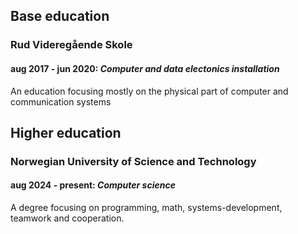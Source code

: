 ## Base education

### Rud Videregående Skole

#### **aug 2017 - jun 2020:** _Computer and data electonics installation_

An education focusing mostly on the physical part of computer and communication systems

## Higher education

### Norwegian University of Science and Technology

#### **aug 2024 - present:** _Computer science_

A degree focusing on programming, math, systems-development, teamwork and cooperation.
